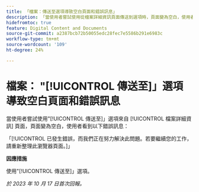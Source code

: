 ```yaml
---
title: 「檔案：傳送至選項導致空白頁面和錯誤訊息」
description: 「當使用者嘗試使用從檔案詳細資訊頁面傳送到選項時，頁面變為空白，使用者看到一則錯誤訊息。」
hidefromtoc: true
feature: Digital Content and Documents
source-git-commit: a2387bcb72b50055edc28fec7e5586b291e6983c
workflow-type: tm+mt
source-wordcount: '109'
ht-degree: 24%

---
```



# 檔案： &quot;[!UICONTROL 傳送至]」選項導致空白頁面和錯誤訊息

當使用者嘗試使用&quot;[!UICONTROL 傳送至]」選項來自 [!UICONTROL 檔案詳細資訊] 頁面，頁面變為空白，使用者看到以下錯誤訊息：

「[!UICONTROL 已發生錯誤，而我們正在努力解決此問題。若要繼續您的工作，請重新整理此瀏覽器頁面。]」

**因應措施**

使用&quot;[!UICONTROL 傳送至]」選項。

_於 2023 年 10 月 17 日首次回報。_
